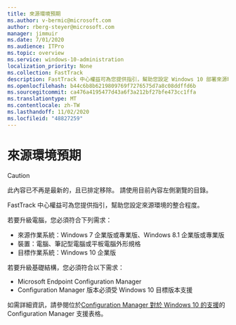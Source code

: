 ```yaml
---
title: 來源環境預期
ms.author: v-bermic@microsoft.com
author: rberg-steyer@microsoft.com
manager: jimmuir
ms.date: 7/01/2020
ms.audience: ITPro
ms.topic: overview
ms.service: windows-10-administration
localization_priority: None
ms.collection: FastTrack
description: FastTrack 中心權益可為您提供指引，幫助您設定 Windows 10 部署來源環境的整合程度。
ms.openlocfilehash: b44c6b8b6219809769f7276575d7a8c08ddffd6b
ms.sourcegitcommit: ca476a4195477d43a6f3a212bf27bfe473cc1ffa
ms.translationtype: MT
ms.contentlocale: zh-TW
ms.lasthandoff: 11/02/2020
ms.locfileid: "48827259"
---
```

# <a name="source-environment-expectations"></a>來源環境預期

> [!CAUTION]
> 此內容已不再是最新的，且已排定移除。 請使用目前內容左側瀏覽的目錄。

FastTrack 中心權益可為您提供指引，幫助您設定來源環境的整合程度。
  
若要升級電腦，您必須符合下列需求：

- 來源作業系統：Windows 7 企業版或專業版、Windows 8.1 企業版或專業版
- 裝置：電腦、筆記型電腦或平板電腦外形規格
- 目標作業系統：Windows 10 企業版

若要升級基礎結構，您必須符合以下需求：   

- Microsoft Endpoint Configuration Manager  
- Configuration Manager 版本必須受 Windows 10 目標版本支援

如需詳細資訊，請參閱位於[Configuration Manager 對於 Windows 10 的支援](https://docs.microsoft.com/sccm/core/plan-design/configs/support-for-windows-10)的 Configuration Manager 支援表格。
  